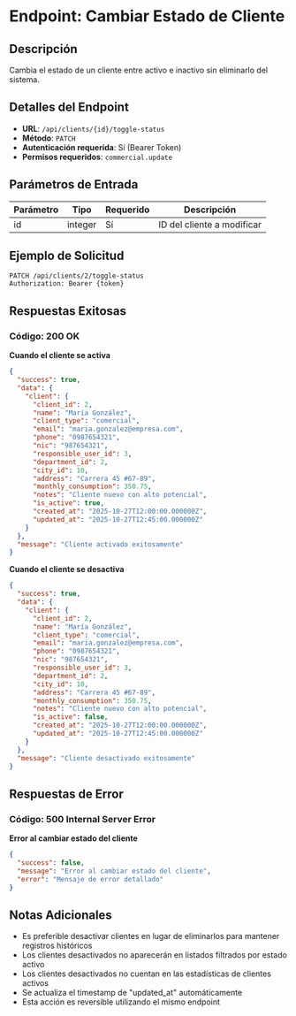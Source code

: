 # Endpoint: Cambiar Estado de Cliente

## Descripción
Cambia el estado de un cliente entre activo e inactivo sin eliminarlo del sistema.

## Detalles del Endpoint
- **URL**: `/api/clients/{id}/toggle-status`
- **Método**: `PATCH`
- **Autenticación requerida**: Sí (Bearer Token)
- **Permisos requeridos**: `commercial.update`

## Parámetros de Entrada

| Parámetro | Tipo | Requerido | Descripción |
|-----------|------|-----------|-------------|
| id | integer | Sí | ID del cliente a modificar |

## Ejemplo de Solicitud
```http
PATCH /api/clients/2/toggle-status
Authorization: Bearer {token}
```

## Respuestas Exitosas

### Código: 200 OK
**Cuando el cliente se activa**
```json
{
  "success": true,
  "data": {
    "client": {
      "client_id": 2,
      "name": "María González",
      "client_type": "comercial",
      "email": "maria.gonzalez@empresa.com",
      "phone": "0987654321",
      "nic": "987654321",
      "responsible_user_id": 3,
      "department_id": 2,
      "city_id": 10,
      "address": "Carrera 45 #67-89",
      "monthly_consumption": 350.75,
      "notes": "Cliente nuevo con alto potencial",
      "is_active": true,
      "created_at": "2025-10-27T12:00:00.000000Z",
      "updated_at": "2025-10-27T12:45:00.000000Z"
    }
  },
  "message": "Cliente activado exitosamente"
}
```

**Cuando el cliente se desactiva**
```json
{
  "success": true,
  "data": {
    "client": {
      "client_id": 2,
      "name": "María González",
      "client_type": "comercial",
      "email": "maria.gonzalez@empresa.com",
      "phone": "0987654321",
      "nic": "987654321",
      "responsible_user_id": 3,
      "department_id": 2,
      "city_id": 10,
      "address": "Carrera 45 #67-89",
      "monthly_consumption": 350.75,
      "notes": "Cliente nuevo con alto potencial",
      "is_active": false,
      "created_at": "2025-10-27T12:00:00.000000Z",
      "updated_at": "2025-10-27T12:45:00.000000Z"
    }
  },
  "message": "Cliente desactivado exitosamente"
}
```

## Respuestas de Error

### Código: 500 Internal Server Error
**Error al cambiar estado del cliente**
```json
{
  "success": false,
  "message": "Error al cambiar estado del cliente",
  "error": "Mensaje de error detallado"
}
```

## Notas Adicionales
- Es preferible desactivar clientes en lugar de eliminarlos para mantener registros históricos
- Los clientes desactivados no aparecerán en listados filtrados por estado activo
- Los clientes desactivados no cuentan en las estadísticas de clientes activos
- Se actualiza el timestamp de "updated_at" automáticamente
- Esta acción es reversible utilizando el mismo endpoint

